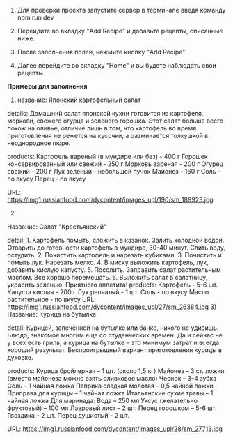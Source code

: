 1) Для проверки проекта запустите сервер в терминале введя команду 
npm run dev

2) Перейдите во вкладку "Add Recipe" и добавьте рецепты, описанные ниже.

3) После заполнения полей, нажмите кнопку "Add Recipe"

4) Далее перейдите во вкладку "Home" и вы будете наблюдать свои рецепты


**Примеры для заполнения**
1) название: Японский картофельный салат

details: Домашний салат японской кухни готовится из картофеля, моркови, свежего огурца и зеленого горошка. Этот салат больше всего похож на оливье, отличие лишь в том, что картофель во время приготовления не режется на кусочки, а разминается толкушкой в неоднородное пюре.

products:
   Картофель вареный (в мундире или без) - 400 г
   Горошек консервированный или свежий - 250 г
   Морковь вареная - 200 г
   Огурец свежий - 200 г
   Лук зеленый - небольшой пучок
   Майонез - 160 г
   Соль - по вкусу
   Перец - по вкусу

URL: https://img1.russianfood.com/dycontent/images_upl/190/sm_189923.jpg

2)
Название: Салат "Крестьянский"

detail: 1. Картофель помыть, сложить в казанок. Залить холодной водой. Отварить до готовности картофель в мундире, 30-40 минут. Слить воду, остудить.
  2. Почистить картофель и нарезать кубиками.
  3. Почистить и помыть лук. Нарезать мелко.
  4. В миску выложить картофель, лук, добавить кислую капусту.
  5. Посолить. Заправить салат растительным маслом. Все хорошо перемешать.
  6. Выложить салат в салатницу, украсить зеленью.
  Приятного аппетита!
products: Картофель - 5-6 шт.
  Капуста кислая - 200 г
  Лук репчатый - 1 шт.
  Соль - по вкусу
  Масло растительное - по вкусу
URL: https://img1.russianfood.com/dycontent/images_upl/27/sm_26384.jpg
3) Название: Курица на бутылке

detail: Курицей, запечённой на бутылке или банке, никого не удивишь. Блюдо, знакомое многим еще со студенческих времен. Да и сейчас не у всех есть гриль, а курица на бутылке – это минимум затрат и всегда хороший результат. Беспроигрышный вариант приготовления курицы в духовке.

products: Курица бройлерная – 1 шт. (около 1,5 кг)
Майонез – 3 ст. ложки
(вместо майонеза можно взять оливковое масло)
Чеснок – 3-4 зубка
Соль – 1 чайная ложка
Паприка сладкая молотая – 0,5 чайной ложки
Приправа для курицы – 1 чайная ложка
Итальянские сухие травы – 1 чайная ложка
Для маринада:
Вода – 250 мл
Уксус (желательно фруктовый) – 100 мл
Лавровый лист – 2 шт.
Перец горошком – 5-6 шт.
Гвоздика – 2 шт.
Перец душистый – 2 шт.

URL: https://img1.russianfood.com/dycontent/images_upl/28/sm_27713.jpg
